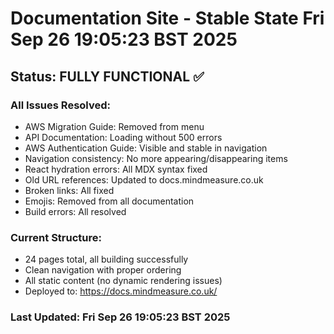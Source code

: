 # Documentation Site - Stable State Fri Sep 26 19:05:23 BST 2025

## Status: FULLY FUNCTIONAL ✅

### All Issues Resolved:
- AWS Migration Guide: Removed from menu
- API Documentation: Loading without 500 errors  
- AWS Authentication Guide: Visible and stable in navigation
- Navigation consistency: No more appearing/disappearing items
- React hydration errors: All MDX syntax fixed
- Old URL references: Updated to docs.mindmeasure.co.uk
- Broken links: All fixed
- Emojis: Removed from all documentation
- Build errors: All resolved

### Current Structure:
- 24 pages total, all building successfully
- Clean navigation with proper ordering
- All static content (no dynamic rendering issues)
- Deployed to: https://docs.mindmeasure.co.uk/

### Last Updated: Fri Sep 26 19:05:23 BST 2025

